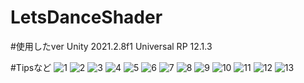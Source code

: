 # LetsDanceShader

#使用したver
Unity 2021.2.8f1
Universal RP 12.1.3

#Tipsなど
![1](https://user-images.githubusercontent.com/50489724/170823166-23638424-40a6-4210-82f5-dfd947920dc2.png)
![2](https://user-images.githubusercontent.com/50489724/170823168-e3e22f77-ea0f-460e-8377-76480fa195b4.png)
![3](https://user-images.githubusercontent.com/50489724/170823170-99f163a7-f3ba-49ee-9b38-2e19b0a2e9ff.png)
![4](https://user-images.githubusercontent.com/50489724/170823172-3bd1165a-7a3a-4e3c-81f8-901429034c92.png)
![5](https://user-images.githubusercontent.com/50489724/170823174-527545a4-045c-4dd2-be5f-f11a839228a9.png)
![6](https://user-images.githubusercontent.com/50489724/170823176-120147d3-f6fb-4d49-a9ac-03d8b952370c.png)
![7](https://user-images.githubusercontent.com/50489724/170823177-25c24bfb-8570-4789-9376-25157ee2afa8.png)
![8](https://user-images.githubusercontent.com/50489724/170823179-c58aa688-eedd-4203-8337-423c1c295d48.png)
![9](https://user-images.githubusercontent.com/50489724/170823182-9edbec42-a0c1-4260-a91d-b5bf711f4b61.png)
![10](https://user-images.githubusercontent.com/50489724/170823183-7986afa2-63a9-4f1c-922d-5460eada90ac.png)
![11](https://user-images.githubusercontent.com/50489724/170823184-9ae8090c-7767-46bc-bfe0-e8f9c342340d.png)
![12](https://user-images.githubusercontent.com/50489724/170823185-f1f81d5b-9e8e-4189-a3bb-fd15f334f6eb.png)
![13](https://user-images.githubusercontent.com/50489724/170823187-3f936f0f-2e48-4a79-9d2b-27df0dba3816.gif)
